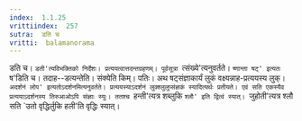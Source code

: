 ```yaml
---
index:  1.1.25
vrittiindex:  257
sutra:  डति च
vritti:  balamanorama 
---
```


डति च। `डती'त्यविभक्तिको निर्देशः। प्रत्ययत्वात्तदन्तग्रहणम्। पूर्वसूत्रा `त्संख्ये'त्यनुवर्तते। `ष्णान्ता षट्' इत्यतः `ष'डिति च। तदाह--डत्यन्तेति। संक्येति किम्। पतिः। अथ षट्संज्ञाकार्यं लुकं वक्ष्यन्नाह-प्रत्ययस्य लुक्। `अदर्शनं लोप' इत्यतोऽदर्शनमित्यनुवर्तते। प्रत्ययस्याऽदर्शनं लुक्श्लुलुप्संज्ञकं स्यादित्यर्थः प्रतीयते। एवं सति एकस्यैव प्रत्ययाऽदर्शनस्य तिरुआओऽपि संज्ञाः स्युः। ततश्च `हन्ती'त्यत्र शब्लुकि `श्लौ' इति द्वित्वं स्यात्। `जुहोती'त्यत्र श्लौ सति `उतो वृद्धिर्लुकि हली'ति वृद्धिः स्यात्। 

